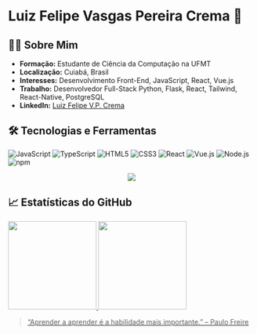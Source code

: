 # Luiz Felipe Vasgas Pereira Crema 👋

## 👨‍💻 Sobre Mim
- **Formação:** Estudante de Ciência da Computação na UFMT
- **Localização:** Cuiabá, Brasil
- **Interesses:** Desenvolvimento Front-End, JavaScript, React, Vue.js
- **Trabalho:** Desenvolvedor Full-Stack Python, Flask, React, Tailwind, React-Native, PostgreSQL 
- **LinkedIn:** [Luiz Felipe V.P. Crema](https://linkedin.com/in/luiz-felipe-vargas-pereira-crema)

## 🛠️ Tecnologias e Ferramentas
![JavaScript](https://img.shields.io/badge/-JavaScript-000?&logo=JavaScript)
![TypeScript](https://img.shields.io/badge/-TypeScript-007ACC?logo=typescript&logoColor=white)
![HTML5](https://img.shields.io/badge/-HTML5-000?&logo=HTML5)
![CSS3](https://img.shields.io/badge/-CSS3-1572B6?logo=CSS3&logoColor=white)
![React](https://img.shields.io/badge/-React-000?&logo=React)
![Vue.js](https://img.shields.io/badge/-Vue.js-000?&logo=Vue.js)
![Node.js](https://img.shields.io/badge/-Node.js-000?&logo=node.js)
![npm](https://img.shields.io/badge/-npm-CB3837?logo=npm)
<p align="center">
  <a href="https://github.com/LuizFelipeVPCrema">
    <img src="https://skillicons.dev/icons?i=js,html,css,ts,git,postman,dotnet,styledcomponents,mongodb,mysql,postgres,py,react,tailwind,flask,java,nextjs,nodejs,npm,sklearn,vercel,vue" />
  </a>
</p>


## 📈 Estatísticas do GitHub
<div>
<a href="https://github.com/LuizFelipeVPCrema">
<img loading="lazy" height="180em" src="https://github-readme-stats.vercel.app/api/top-langs/?username=LuizFelipeVPCrema&layout=compact&langs_count=7&theme=dracula"/>
<img loading="lazy" height="180em" src="https://github-readme-stats.vercel.app/api?username=LuizFelipeVPCrema&show_icons=true&theme=dracula&include_all_commits=true&count_private=true"/>
</div>


> “Aprender a aprender é a habilidade mais importante.” – Paulo Freire
